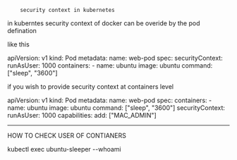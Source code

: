 		security context in kubernetes


in kuberntes security context of docker can be  overide by the pod defination

like this 

apiVersion: v1
kind: Pod
metadata:
  name: web-pod
spec:
  securityContext:
    runAsUser: 1000
  containers:
    - name: ubuntu
      image: ubuntu
      command: ["sleep", "3600"]
 
if you wish to provide security context at containers level 

apiVersion: v1
kind: Pod
metadata:
  name: web-pod
spec:
  containers:
    - name: ubuntu
      image: ubuntu
      command: ["sleep", "3600"]
      securityContext:
        runAsUser: 1000
        capabilities:
          add: ["MAC_ADMIN"]

-------------------------------------------------------------

HOW TO CHECK USER OF CONTIANERS 

kubectl exec ubuntu-sleeper --whoami

